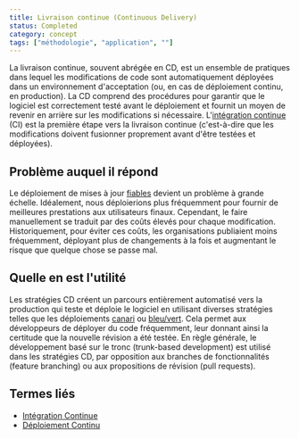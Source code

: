 ```yaml
---
title: Livraison continue (Continuous Delivery)
status: Completed
category: concept
tags: ["méthodologie", "application", ""]
---
```


La livraison continue, souvent abrégée en CD, est un ensemble de pratiques
dans lequel les modifications de code sont automatiquement déployées dans un environnement d'acceptation
(ou, en cas de déploiement continu, en production).
La CD comprend des procédures pour garantir que le logiciel est correctement testé
avant le déploiement et fournit un moyen de revenir en arrière sur les modifications si nécessaire.
L'[intégration continue](/fr/continuous-integration/) (CI) est la première étape vers la livraison continue
(c'est-à-dire que les modifications doivent fusionner proprement avant d'être testées et déployées).

## Problème auquel il répond

Le déploiement de mises à jour [fiables](/fr/reliability/) devient un problème à grande échelle.
Idéalement, nous déploierions plus fréquemment pour fournir de meilleures prestations aux utilisateurs finaux.
Cependant, le faire manuellement se traduit par des coûts élevés pour chaque modification.
Historiquement, pour éviter ces coûts, les organisations publiaient moins fréquemment,
déployant plus de changements à la fois et augmentant le risque que quelque chose se passe mal.

## Quelle en est l'utilité

Les stratégies CD créent un parcours entièrement automatisé vers la production
qui teste et déploie le logiciel en utilisant diverses stratégies
telles que les déploiements [canari](/fr/canary-deployment/) ou [bleu/vert](/fr/blue-green-deployment/).
Cela permet aux développeurs de déployer du code fréquemment, leur donnant ainsi la certitude que la nouvelle révision a été testée.
En règle générale, le développement basé sur le tronc (trunk-based development) est utilisé dans les stratégies CD, par opposition aux branches de fonctionnalités (feature branching) ou aux propositions de révision (pull requests).

## Termes liés

* [Intégration Continue](/fr/continuous-integration/)
* [Déploiement Continu](/fr/continuous-deployment/)
